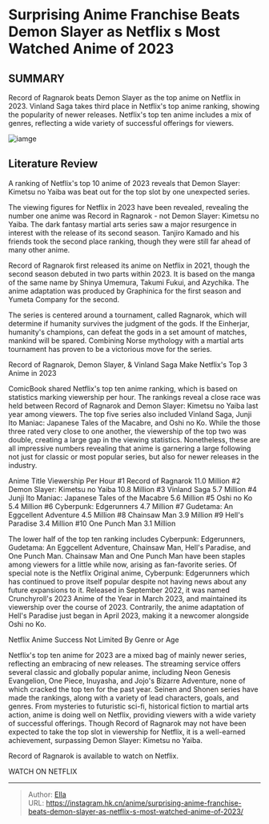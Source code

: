 # Surprising Anime Franchise Beats Demon Slayer as Netflix s Most Watched Anime of 2023


## SUMMARY 



  Record of Ragnarok beats Demon Slayer as the top anime on Netflix in 2023.   Vinland Saga takes third place in Netflix&#39;s top anime ranking, showing the popularity of newer releases.   Netflix&#39;s top ten anime includes a mix of genres, reflecting a wide variety of successful offerings for viewers.  

![iamge](https://static1.srcdn.com/wordpress/wp-content/uploads/2024/01/zenitsu-crying.jpg)

## Literature Review

A ranking of Netflix&#39;s top 10 anime of 2023 reveals that Demon Slayer: Kimetsu no Yaiba was beat out for the top slot by one unexpected series.




The viewing figures for Netflix in 2023 have been revealed, revealing the number one anime was Record in Ragnarok - not Demon Slayer: Kimetsu no Yaiba. The dark fantasy martial arts series saw a major resurgence in interest with the release of its second season. Tanjiro Kamado and his friends took the second place ranking, though they were still far ahead of many other anime.




Record of Ragnarok first released its anime on Netflix in 2021, though the second season debuted in two parts within 2023. It is based on the manga of the same name by Shinya Umemura, Takumi Fukui, and Azychika. The anime adaptation was produced by Graphinica for the first season and Yumeta Company for the second.

          

The series is centered around a tournament, called Ragnarok, which will determine if humanity survives the judgment of the gods. If the Einherjar, humanity&#39;s champions, can defeat the gods in a set amount of matches, mankind will be spared. Combining Norse mythology with a martial arts tournament has proven to be a victorious move for the series.


 Record of Ragnarok, Demon Slayer, &amp; Vinland Saga Make Netflix&#39;s Top 3 Anime in 2023 
          




ComicBook shared Netflix&#39;s top ten anime ranking, which is based on statistics marking viewership per hour. The rankings reveal a close race was held between Record of Ragnarok and Demon Slayer: Kimetsu no Yaiba last year among viewers. The top five series also included Vinland Saga, Junji Ito Maniac: Japanese Tales of the Macabre, and Oshi no Ko. While the those three rated very close to one another, the viewership of the top two was double, creating a large gap in the viewing statistics. Nonetheless, these are all impressive numbers revealing that anime is garnering a large following not just for classic or most popular series, but also for newer releases in the industry.

 Anime Title  Viewership Per Hour   #1 Record of Ragnarok  11.0 Million   #2 Demon Slayer: Kimetsu no Yaiba  10.8 Million   #3 Vinland Saga  5.7 Million   #4 Junji Ito Maniac: Japanese Tales of the Macabre  5.6 Million   #5 Oshi no Ko  5.4 Million   #6 Cyberpunk: Edgerunners  4.7 Million   #7 Gudetama: An Eggcellent Adventure  4.5 Million   #8 Chainsaw Man  3.9 Million   #9 Hell&#39;s Paradise  3.4 Million   #10 One Punch Man  3.1 Million   






The lower half of the top ten ranking includes Cyberpunk: Edgerunners, Gudetama: An Eggcellent Adventure, Chainsaw Man, Hell&#39;s Paradise, and One Punch Man. Chainsaw Man and One Punch Man have been staples among viewers for a little while now, arising as fan-favorite series. Of special note is the Netflix Original anime, Cyberpunk: Edgerunners which has continued to prove itself popular despite not having news about any future expansions to it. Released in September 2022, it was named Crunchyroll&#39;s 2023 Anime of the Year in March 2023, and maintained its viewership over the course of 2023. Contrarily, the anime adaptation of Hell&#39;s Paradise just began in April 2023, making it a newcomer alongside Oshi no Ko.



 Netflix Anime Success Not Limited By Genre or Age 
          

Netflix&#39;s top ten anime for 2023 are a mixed bag of mainly newer series, reflecting an embracing of new releases. The streaming service offers several classic and globally popular anime, including Neon Genesis Evangelion, One Piece, Inuyasha, and Jojo&#39;s Bizarre Adventure, none of which cracked the top ten for the past year. Seinen and Shonen series have made the rankings, along with a variety of lead characters, goals, and genres. From mysteries to futuristic sci-fi, historical fiction to martial arts action, anime is doing well on Netflix, providing viewers with a wide variety of successful offerings. Though Record of Ragnarok may not have been expected to take the top slot in viewership for Netflix, it is a well-earned achievement, surpassing Demon Slayer: Kimetsu no Yaiba.




Record of Ragnarok is available to watch on Netflix.

WATCH ON NETFLIX



---

> Author: [Ella](https://instagram.hk.cn/)  
> URL: https://instagram.hk.cn/anime/surprising-anime-franchise-beats-demon-slayer-as-netflix-s-most-watched-anime-of-2023/  

